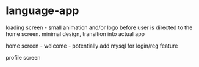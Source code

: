 # language-app

loading screen
    - small animation and/or logo before user is directed to the home screen. minimal design, transition into actual app

home screen
    - welcome
    - potentially add mysql for login/reg feature


profile screen